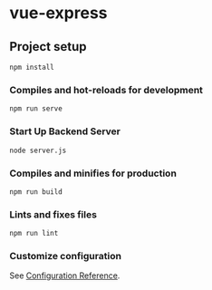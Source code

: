 # vue-express

## Project setup
```
npm install
```

### Compiles and hot-reloads for development
```
npm run serve
```

### Start Up Backend Server
```
node server.js
```

### Compiles and minifies for production
```
npm run build
```

### Lints and fixes files
```
npm run lint
```

### Customize configuration
See [Configuration Reference](https://cli.vuejs.org/config/).
